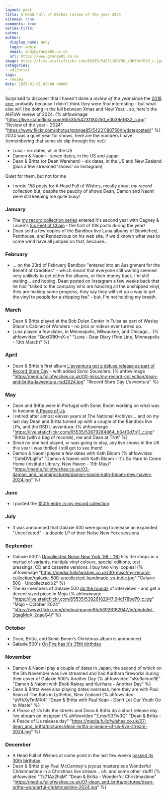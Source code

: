 ```yaml
---
layout: post
title: A Head Full of Wishes review of the year 2024
sitemap: true
comments: true
series-title:
catno:
author:
  display_name: Andy
  login: admin
  email: andy@grange85.co.uk
  url: https://www.grange85.co.uk
image: https://live.staticflickr.com/65535/54231180750_e3b39ef632_c.jpg
categories:
- editorial
tags:
- review
date: 2025-01-01 00:00 +0000
---
```

Surprised to discover that I haven't done a _review of the year_ since the [2018 one](/2019/01/01/review-of-the-year-2018/), probably because I didin't think they were _that_ interesting - but what else will I be doing in the lull between Xmas and New Year... so, here's the AHFoW review of 2024.
{% ahfowimage "https://live.staticflickr.com/65535/54231180750_e3b39ef632_c.jpg" "Review of the year - 2024" "https://www.flickr.com/photos/grange85/54231180750/in/dateposted/" %}
2024 was a quiet year for shows, here are the numbers I have (remembering that some do slip through the net):
 - Luna - six dates, all in the US
 - Damon & Naomi - seven dates, in the US and Japan
 - Dean & Britta (or Dean Wareham) - six dates, in the US and New Zealand (plus a few streamed 'shows' on Instagram)

Quiet for them, but not for me
 - I wrote 158 posts for A Head Full of Wishes, mostly about _my record collection_ but, despite the paucity of shows Dean, Damon and Naomi were still keeping me quite busy!

### January
 - The [my record collection series](/category/my-record-collection/) entered it's second year with Cagney & Lacee's [Six Feet of Chain](/2024/01/04/my-record-collection-098-cagney-lacee-six-feet-of-chain/) - the first of 108 posts during the year!
 - Dean sold a few copies of the Bandbox live Luna albums of Bewitched, Penthouse, and Rendezvous on his web site, if we'd known what was to come we'd have all jumped on that, because...

### February
 - ... on the 23rd of February Bandbox "entered into an Assignment for the Benefit of Creditors" - which meant that everyone still waiting seemed very unlikely to get either the albums, or their money back. I'm still waiting... and hoping. Dean posted on Instagram a few weeks back that he had "talked to the company who are handling all the unshipped vinyl, they are making some progress, they say they will set up a way to get the vinyl to people for a shipping fee" - but, I'm not holding my breath.

### March
 - Dean & Britta played at the Bob Dylan Center in Tulsa as part of Wesley Stace's Cabinet of Wonders - no pics or videos ever turned up.
 - Luna played a few dates, in Minneapolis, Milwaukee, and Chicago...
{% ahfowvideo "QoxCRKhnX-c" "Luna - Dear Diary (Fine Line, Minneapolis - 13th March)" %}

### April
 - Dean & Britta's first album [L'avventura got a deluxe release as part of Record Store Day](/2024/04/25/my-record-collection-recent-acquisition-16-dean-britta-l-avventura-rsd-2024/) - with added _Sonic Souvenirs_.
{% ahfowimage "https://media.fullofwishes.co.uk/00-misc/my-record-collection/dean-and-britta-lavventura-rsd2024.jpg" "Record Store Day L'avventura" %}

### May
 - Dean and Britta were in Portugal with Sonic Boom working on what was to become [A Peace of Us](/2024/12/02/my-record-collection-r11-dean-britta-sonic-boom-a-peace-of-us/).
 - I retired after almost eleven years at The National Archives... and on my last day Dean and Britta turned up with a couple of the Bandbox live LPs, and the RSD L'avventura:
{% ahfowimage "https://live.staticflickr.com/65535/53679284864_b34f0d7b11_c.jpg" "Britta (with a bag of records), me and Dean at TNA" %}
 - Since no one had played, or was going to play, any live shows in the UK this year I was thrilled I still got to see them!
 - Damon & Naomi played a few dates with Kath Bloom
{% ahfowvideo "DdleDVLqiFo" "Damon & Naomi with Kath Bloom - It's So Hard to Come Home (Institute Library, New Haven - 11th May)" "https://media.fullofwishes.co.uk/03-damon_and_naomi/pictures/damon-naomi-kath-bloom-new-haven-2024.jpg" %}

### June
 - I posted the [150th entry in my record collection](/2024/06/10/my-record-collection-143-the-pastels-worlds-of-possibility-cds/)

### July
 - It was announced that Galaxie 500 were going to release an expanded "Uncollected" - a double LP of their Noise New York sessions.

### September
 - Galaxie 500's [Uncollected Noise New York '88 - '90](/2024/10/08/my-record-collection-recent-acquisition-09-and-10-galaxie-500-uncollected-noise-new-york-88-90/) hits the shops in a myriad of variants, multiple vinyl colours, special editions, test pressings, CD and cassette versions. I buy two vinyl copies!
{% ahfowimage "https://media.fullofwishes.co.uk/00-misc/my-record-collection/galaxie-500-uncollected-handmade-vs-indie.jpg" "Galaxie 500 - Uncollected x2" %}
 - The ex-members of Galaxie 500 [do the rounds](/2024/10/08/more-galaxie-500-uncollected-interviews/) of interviews - and get a decent sized piece in Mojo
{% ahfowimage "https://live.staticflickr.com/65535/53926182947_94c178bd70_c.jpg" "Mojo - October 2024" "https://www.flickr.com/photos/grange85/53926182947/in/photolist-2qagMqX-2qaoG4i" %}

### October
 - Dean, Britta, and Sonic Boom's Christmas album is announced.
 - Galaxie 500's [On Fire has it's 35th birthday](/2024/10/23/happy-35th-birthday-to-galaxie-500-s-on-fire/)

### November
 - Damon & Naomi play a couple of dates in Japan, the second of which on the 5th November was live streamed and had Kurihara fireworks during their cover of Galaxie 500's Another Day
{% ahfowvideo "sKu9ainuc9E" "Damon & Naomi with Bhob Rainey and Kurihara - Another Day" %}
 - Dean & Britta were also playing dates overseas, here they are with Paul Kean of The Bats in Lyttleton, New Zealand
{% ahfowvideo "pVfkXyTmMX4" "Dean & Britta with Paul Kean - Don't Let Our Youth Go to Waste" %}
 - _A Peace of Us_ hits the streets and Dean & Britta do a short release day live stream on Instgram
{% ahfowvideo "7_myrS3Tw3Q" "Dean & Britta - A Peace of Us release day" "https://media.fullofwishes.co.uk/07-dean_and_britta/pictures/dean-britta-a-peace-of-us-live-stream-2024.jpg" %}

### December
 - A Head Full of Wishes at some point in the last few weeks [passed its 30th birthday](/2024/12/19/happy-30th-birthday-to-a-head-full-of-wishes/)
 - Dean & Britta play Paul McCartney's joyous masterpiece Wonderful Christmastime in a Christmas live stream... oh, and some other stuff!
{% ahfowvideo "Tz71Az2hijM" "Dean & Britta - Wonderful Christmastime" "https://media.fullofwishes.co.uk/07-dean_and_britta/pictures/dean-britta-wonderful-christmastime-2024.jpg" %}


